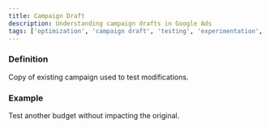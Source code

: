 ```yaml
---
title: Campaign Draft
description: Understanding campaign drafts in Google Ads
tags: ['optimization', 'campaign draft', 'testing', 'experimentation', 'campaign management', 'google ads']
---
```


### Definition
Copy of existing campaign used to test modifications.

### Example
Test another budget without impacting the original.